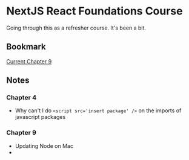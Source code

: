 # NextJS React Foundations Course

Going through this as a refresher course. It's been a bit.

## Bookmark

[Current Chapter 9](https://nextjs.org/learn/react-foundations/installation)

## Notes

### Chapter 4

* Why can't I do `<script src='insert package' />` on the imports of javascript packages

### Chapter 9

* Updating Node on Mac
* 
